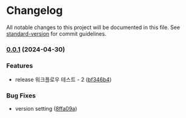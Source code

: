 # Changelog

All notable changes to this project will be documented in this file. See [standard-version](https://github.com/conventional-changelog/standard-version) for commit guidelines.

### [0.0.1](https://github.com/rrrrrrrrrrr-org/eslint-config-custom/compare/v0.0.7...v0.0.1) (2024-04-30)


### Features

* release 워크플로우 테스트 - 2 ([bf346b4](https://github.com/rrrrrrrrrrr-org/eslint-config-custom/commit/bf346b48174c28f2396dc3775d9803b45f8cb8b1))


### Bug Fixes

* version setting ([8ffa09a](https://github.com/rrrrrrrrrrr-org/eslint-config-custom/commit/8ffa09a03cca04485c9e91c788baddf81f1c6014))
